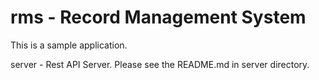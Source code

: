 # rms - Record Management System

This is a sample application.

server - Rest API Server. Please see the README.md in server directory.
